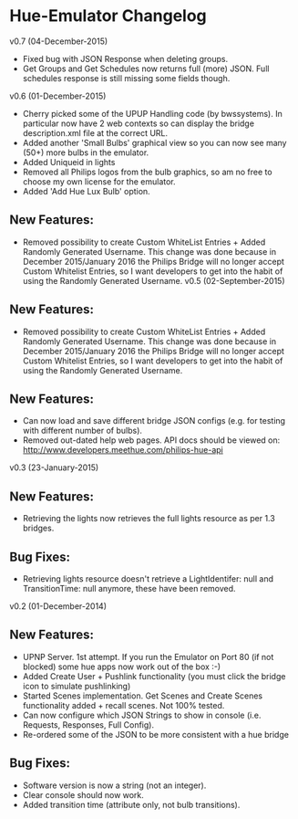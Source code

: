 Hue-Emulator Changelog
============
v0.7 (04-December-2015)
* Fixed bug with JSON Response when deleting groups.
* Get Groups and Get Schedules now returns full (more) JSON.  Full schedules response is still missing some fields though.  

v0.6 (01-December-2015)
* Cherry picked some of the UPUP Handling code (by bwssystems). In particular now have 2 web contexts so can display the bridge description.xml file at the correct URL.
* Added another 'Small Bulbs' graphical view so you can now see many (50+) more bulbs in the emulator.
* Added Uniqueid in lights
* Removed all Philips logos from the bulb graphics, so am no free to choose my own license for the emulator.
* Added 'Add Hue Lux Bulb' option.

New Features:
---
* Removed possibility to create Custom WhiteList Entries + Added Randomly Generated Username.   This change was done because in December 2015/January 2016 the Philips Bridge will no longer accept Custom Whitelist Entries,  so I want developers to get into the habit of using the Randomly Generated Username.
v0.5 (02-September-2015)

New Features:
---
* Removed possibility to create Custom WhiteList Entries + Added Randomly Generated Username.   This change was done because in December 2015/January 2016 the Philips Bridge will no longer accept Custom Whitelist Entries,  so I want developers to get into the habit of using the Randomly Generated Username.

New Features:
---
* Can now load and save different bridge JSON configs (e.g. for testing with different number of bulbs).
* Removed out-dated help web pages.  API docs should be viewed on: http://www.developers.meethue.com/philips-hue-api

v0.3 (23-January-2015)

New Features:
---
* Retrieving the lights now retrieves the full lights resource as per 1.3 bridges.

Bug Fixes:
---
* Retrieving lights resource doesn't retrieve a LightIdentifer: null and TransitionTime: null anymore, these have been removed.

v0.2 (01-December-2014)

New Features:
---
* UPNP Server. 1st attempt.  If you run the Emulator on Port 80 (if not blocked) some hue apps now work out of the box :-)
* Added Create User + Pushlink functionality (you must click the bridge icon to simulate pushlinking)
* Started Scenes implementation.  Get Scenes and Create Scenes functionality added + recall scenes.  Not 100% tested.
* Can now configure which JSON Strings to show in console (i.e. Requests, Responses, Full Config).
* Re-ordered some of the JSON to be more consistent with a hue bridge

Bug Fixes:
---
* Software version is now a string (not an integer).
* Clear console should now work.
* Added transition time (attribute only, not bulb transitions).